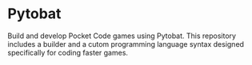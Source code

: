 # Pytobat

Build and develop Pocket Code games using Pytobat. This repository includes a builder and a cutom programming language syntax designed specifically for coding faster games.